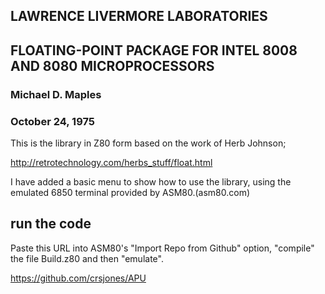 
## LAWRENCE LIVERMORE LABORATORIES
## FLOATING-POINT PACKAGE FOR INTEL 8008 AND 8080 MICROPROCESSORS
### Michael D. Maples
### October 24, 1975

This is the library in Z80 form based on the work of Herb Johnson;

http://retrotechnology.com/herbs_stuff/float.html

I have added a basic menu to show how to use the library, using the emulated 6850 terminal provided
by ASM80.(asm80.com)

## run the code
Paste this URL into ASM80's "Import Repo from Github" option, "compile" the file
Build.z80 and then "emulate".

https://github.com/crsjones/APU









